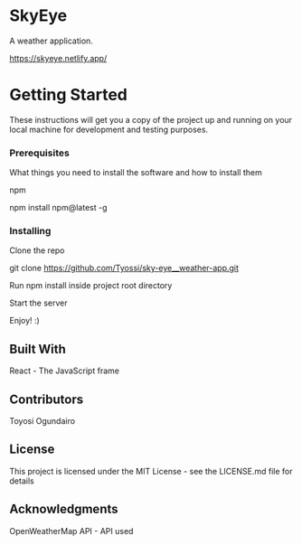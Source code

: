 # SkyEye
A weather application.

https://skyeye.netlify.app/

# Getting Started
These instructions will get you a copy of the project up and running on your local machine for development and testing purposes.

### Prerequisites
What things you need to install the software and how to install them

npm

npm install npm@latest -g
### Installing
Clone the repo

git clone https://github.com/Tyossi/sky-eye__weather-app.git

Run npm install inside project root directory

Start the server

Enjoy! :)

## Built With
React - The JavaScript frame
## Contributors
Toyosi Ogundairo 
## License
This project is licensed under the MIT License - see the LICENSE.md file for details

## Acknowledgments
OpenWeatherMap API - API used
